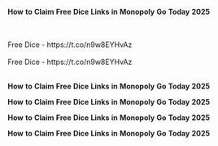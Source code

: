 <strong>How</strong> <strong>to</strong> <strong>Claim</strong> <strong>Free</strong> <strong>Dice</strong> <strong>Links</strong> <strong>in</strong> <strong>Monopoly</strong> <strong>Go</strong> <strong>Today</strong> <strong>2025</strong>

<br>
<br>Free Dice - https://t.co/n9w8EYHvAz
<br>
<br>Free Dice - https://t.co/n9w8EYHvAz
<br>
<br>

<strong>How</strong> <strong>to</strong> <strong>Claim</strong> <strong>Free</strong> <strong>Dice</strong> <strong>Links</strong> <strong>in</strong> <strong>Monopoly</strong> <strong>Go</strong> <strong>Today</strong> <strong>2025</strong>

<strong>How</strong> <strong>to</strong> <strong>Claim</strong> <strong>Free</strong> <strong>Dice</strong> <strong>Links</strong> <strong>in</strong> <strong>Monopoly</strong> <strong>Go</strong> <strong>Today</strong> <strong>2025</strong>

<strong>How</strong> <strong>to</strong> <strong>Claim</strong> <strong>Free</strong> <strong>Dice</strong> <strong>Links</strong> <strong>in</strong> <strong>Monopoly</strong> <strong>Go</strong> <strong>Today</strong> <strong>2025</strong>

<strong>How</strong> <strong>to</strong> <strong>Claim</strong> <strong>Free</strong> <strong>Dice</strong> <strong>Links</strong> <strong>in</strong> <strong>Monopoly</strong> <strong>Go</strong> <strong>Today</strong> <strong>2025</strong>
